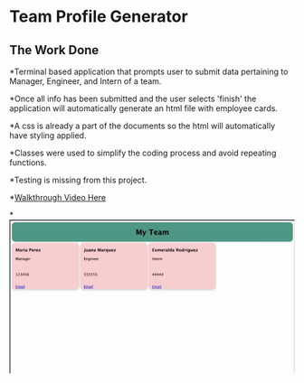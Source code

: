 # Team Profile Generator

## The Work Done

*Terminal based application that prompts user to submit data pertaining to Manager, Engineer, and Intern of a team.

*Once all info has been submitted and the user selects 'finish' the application will automatically generate an html file with employee cards.

*A css is already a part of the documents so the html will automatically have styling applied. 

*Classes were used to simplify the coding process and avoid repeating functions.

*Testing is missing from this project.

*[Walkthrough Video Here](https://drive.google.com/file/d/1-MfTpzDU3N88jWuRqVb6uVBWEQNp9MWK/view)

*![Employee Cards Example](./Assets/sample-cards.png)
